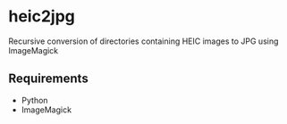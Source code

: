 # heic2jpg
Recursive conversion of directories containing HEIC images to JPG using ImageMagick

## Requirements
- Python
- ImageMagick
